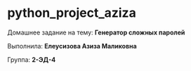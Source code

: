 # python_project_aziza

Домашнее задание на тему: **Генератор сложных паролей**

Выполнила: **Елеусизова Азиза Маликовна**

Группа: **2-ЭД-4**